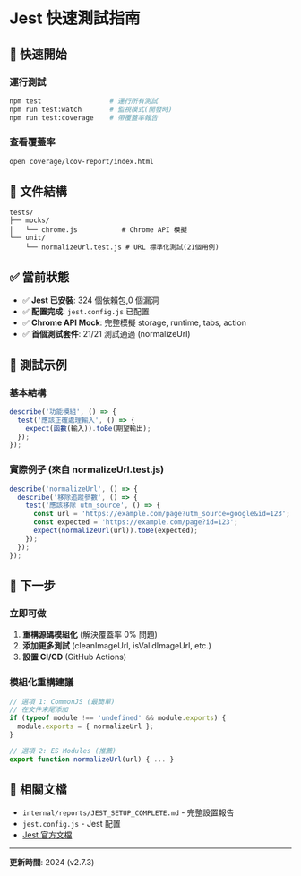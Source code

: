 # Jest 快速測試指南

## 🚀 快速開始

### 運行測試
```bash
npm test                 # 運行所有測試
npm run test:watch       # 監視模式(開發時)
npm run test:coverage    # 帶覆蓋率報告
```

### 查看覆蓋率
```bash
open coverage/lcov-report/index.html
```

## 📁 文件結構

```
tests/
├── mocks/
│   └── chrome.js           # Chrome API 模擬
└── unit/
    └── normalizeUrl.test.js # URL 標準化測試(21個用例)
```

## ✅ 當前狀態

- ✅ **Jest 已安裝**: 324 個依賴包,0 個漏洞
- ✅ **配置完成**: `jest.config.js` 已配置
- ✅ **Chrome API Mock**: 完整模擬 storage, runtime, tabs, action
- ✅ **首個測試套件**: 21/21 測試通過 (normalizeUrl)

## 📝 測試示例

### 基本結構
```javascript
describe('功能模組', () => {
  test('應該正確處理輸入', () => {
    expect(函數(輸入)).toBe(期望輸出);
  });
});
```

### 實際例子 (來自 normalizeUrl.test.js)
```javascript
describe('normalizeUrl', () => {
  describe('移除追蹤參數', () => {
    test('應該移除 utm_source', () => {
      const url = 'https://example.com/page?utm_source=google&id=123';
      const expected = 'https://example.com/page?id=123';
      expect(normalizeUrl(url)).toBe(expected);
    });
  });
});
```

## 🎯 下一步

### 立即可做
1. **重構源碼模組化** (解決覆蓋率 0% 問題)
2. **添加更多測試** (cleanImageUrl, isValidImageUrl, etc.)
3. **設置 CI/CD** (GitHub Actions)

### 模組化重構建議
```javascript
// 選項 1: CommonJS (最簡單)
// 在文件末尾添加
if (typeof module !== 'undefined' && module.exports) {
  module.exports = { normalizeUrl };
}

// 選項 2: ES Modules (推薦)
export function normalizeUrl(url) { ... }
```

## 🔗 相關文檔
- `internal/reports/JEST_SETUP_COMPLETE.md` - 完整設置報告
- `jest.config.js` - Jest 配置
- [Jest 官方文檔](https://jestjs.io/)

---
**更新時間**: 2024 (v2.7.3)
